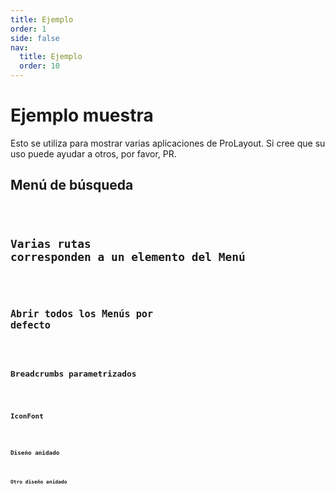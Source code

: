 ```yaml
---
title: Ejemplo 
order: 1
side: false
nav:
  title: Ejemplo
  order: 10
---
```


# Ejemplo muestra

Esto se utiliza para mostrar varias aplicaciones de ProLayout. Si cree que su uso puede ayudar a otros, por favor, PR.

## Menú de búsqueda

<code src="./example/searchMenu.tsx" />

## Varias rutas corresponden a un elemento del Menú

<code src="./example/MultipleMenuOnePath.tsx" />

## Abrir todos los Menús por defecto

<code src="./example/DefaultOpenAllMenu.tsx" />

## Breadcrumbs parametrizados

<code src="./example/BreadcrumbsRepeat.tsx" />

## IconFont

<code src="./example/IconFont.tsx" />

## Diseño anidado

<code src="./example/Nested.tsx" />

## Otro diseño anidado

<code src="./example/TopmenuNested.tsx" />
